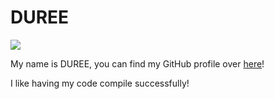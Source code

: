 # DUREE

![](https://github.com/octocat.png?s=150)

My name is DUREE, you can find my GitHub profile over [here](https://github.com/magicruise)!

I like having my code compile successfully!
